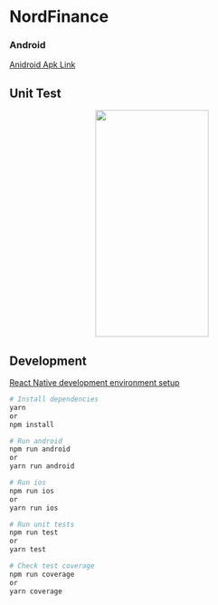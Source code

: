 # NordFinance

### Android

[Anidroid Apk Link](https://drive.google.com/file/d/1GMhQhfsXOoJcJOBo58aRxpfeQivfEFyo/view)

## Unit Test

<div align="center" style="margin:auto;width:100%;display:flex;justify-content:center;align-items:center;flex-wrap:wrap;"><img src="https://iili.io/HPgXGgj.png"  width="200" height="400"/></div>

## Development

[React Native development environment setup](https://reactnative.dev/docs/environment-setup)

```bash
# Install dependencies
yarn
or
npm install
```

```bash
# Run android
npm run android
or
yarn run android
```

```bash
# Run ios
npm run ios
or
yarn run ios
```

```bash
# Run unit tests
npm run test
or
yarn test
```

```bash
# Check test coverage
npm run coverage
or
yarn coverage
```
